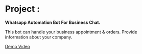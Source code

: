 # Project :

**Whatsapp Automation Bot For Business Chat.**

This bot can handle your business appointment & orders. Provide information about your company.

[Demo Video](https://www.linkedin.com/posts/mdamiruddin_github-whatsapp-meta-activity-6979199025048604672-8aqC?utm_source=share&utm_medium=member_android)
